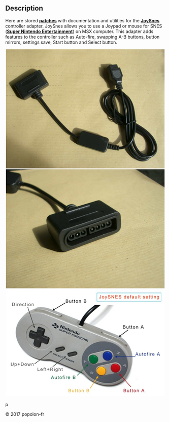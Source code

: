 ﻿## Description

Here are stored [**patches**](https://www.msx.org/wiki/How_to_use_IPS_files) with documentation and utilities for the [**JoySnes**](https://www.msx.org/wiki/Popolon-fr_JoySNES) controller adapter. JoySnes allows you to use a Joypad or mouse for SNES ([**Super Nintendo Entertainment**](https://en.wikipedia.org/wiki/Super_Nintendo_Entertainment_System)) on MSX computer. This adapter adds features to the controller such as Auto-fire, swapping A-B buttons, button mirrors, settings save, Start button and Select button.


<p align="center">
<img src="Pictures/Image1.JPG" width="500px"/>
<img src="Pictures/Image2.JPG" width="500px"/>
<img src="Pictures/Super_Famicom_Controller.jpg" width="500px"/>
</p>p

&copy; 2017 popolon-fr

